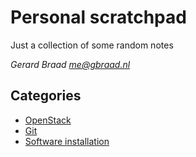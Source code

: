 Personal scratchpad
===================

Just a collection of some random notes

_Gerard Braad <me@gbraad.nl>_

## Categories

  * [OpenStack](openstack.md)
  * [Git](git.md)
  * [Software installation](install.md)
